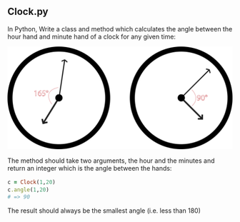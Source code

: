 ## Clock.py

In Python, Write a class and method which calculates the angle between the hour hand and minute hand of a clock for any given time:

![Clocks](clock.png)

The method should take two arguments, the hour and the minutes and return an integer which is the angle between the hands:

```rb
c = Clock(1,20)
c.angle(1,20)
# => 90
```

The result should always be the smallest angle (i.e. less than 180)
